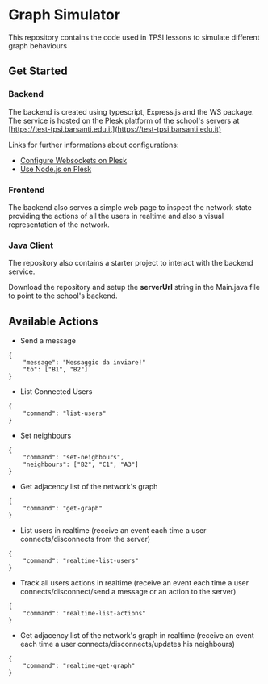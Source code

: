 # Graph Simulator

This repository contains the code used in TPSI lessons to simulate different graph behaviours

## Get Started

### Backend

The backend is created using typescript, Express.js and the WS package. The service is hosted on the Plesk platform of the school's servers at [https://test-tpsi.barsanti.edu.it](https://test-tpsi.barsanti.edu.it)

Links for further informations about configurations:

- [Configure Websockets on Plesk](https://www.plesk.com/kb/support/does-node-js-on-plesk-support-websockets-socket-io/)
- [Use Node.js on Plesk](https://www.plesk.com/blog/product-technology/node-js-plesk-onyx/)

### Frontend

The backend also serves a simple web page to inspect the network state providing the actions of all the users in realtime and also a visual representation of the network.

### Java Client

The repository also contains a starter project to interact with the backend service.

Download the repository and setup the <b>serverUrl</b> string in the Main.java file to point to the school's backend.

## Available Actions

- Send a message

```
{
    "message": "Messaggio da inviare!"
    "to": ["B1", "B2"]
}
```

- List Connected Users

```
{
    "command": "list-users"
}
```

- Set neighbours

```
{
    "command": "set-neighbours",
    "neighbours": ["B2", "C1", "A3"]
}
```

- Get adjacency list of the network's graph

```
{
    "command": "get-graph"
}
```

- List users in realtime (receive an event each time a user connects/disconnects from the server)

```
{
    "command": "realtime-list-users"
}
```

- Track all users actions in realtime (receive an event each time a user connects/disconnect/send a message or an action to the server)

```
{
    "command": "realtime-list-actions"
}
```

- Get adjacency list of the network's graph in realtime (receive an event each time a user connects/disconnects/updates his neighbours)

```
{
    "command": "realtime-get-graph"
}
```
